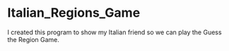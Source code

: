 # Italian_Regions_Game

I created this program to show my Italian friend so we can play the Guess the Region Game. 
